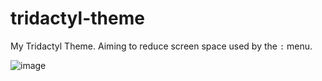 # tridactyl-theme
My Tridactyl Theme. Aiming to reduce screen space used by the `:` menu.

![image](https://github.com/JasonGrace2282/tridactyl-theme/assets/110117391/0fa5279a-0987-4a19-8bc8-cfe910fca6ae)

